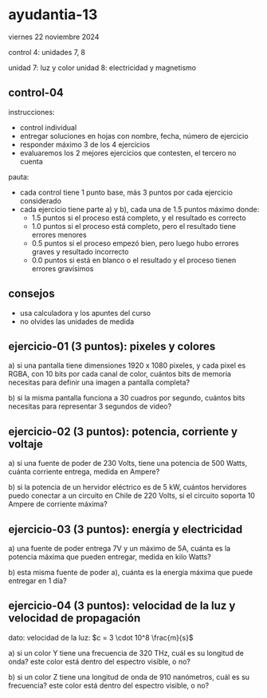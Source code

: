 # ayudantia-13

viernes 22 noviembre 2024

control 4: unidades 7, 8

unidad 7: luz y color
unidad 8: electricidad y magnetismo

## control-04

instrucciones:

- control individual
- entregar soluciones en hojas con nombre, fecha, número de ejercicio
- responder máximo 3 de los 4 ejercicios
- evaluaremos los 2 mejores ejercicios que contesten, el tercero no cuenta

pauta:

- cada control tiene 1 punto base, más 3 puntos por cada ejercicio considerado
- cada ejercicio tiene parte a) y b), cada una de 1.5 puntos máximo donde:
  - 1.5 puntos si el proceso está completo, y el resultado es correcto
  - 1.0 puntos si el proceso está completo, pero el resultado tiene errores menores
  - 0.5 puntos si el proceso empezó bien, pero luego hubo errores graves y resultado incorrecto
  - 0.0 puntos si está en blanco o el resultado y el proceso tienen errores gravísimos

## consejos

- usa calculadora y los apuntes del curso
- no olvides las unidades de medida

## ejercicio-01 (3 puntos): pixeles y colores

a) si una pantalla tiene dimensiones 1920 x 1080 pixeles, y cada pixel es RGBA, con 10 bits por cada canal de color, cuántos bits de memoria necesitas para definir una imagen a pantalla completa?

b) si la misma pantalla funciona a 30 cuadros por segundo, cuántos bits necesitas para representar 3 segundos de video?

## ejercicio-02 (3 puntos): potencia, corriente y voltaje

a) si una fuente de poder de 230 Volts, tiene una potencia de 500 Watts, cuánta corriente entrega, medida en Ampere?

b) si la potencia de un hervidor eléctrico es de 5 kW, cuántos hervidores puedo conectar a un circuito en Chile de 220 Volts, si el circuito soporta 10 Ampere de corriente máxima?

## ejercicio-03 (3 puntos): energía y electricidad

a) una fuente de poder entrega 7V y un máximo de 5A, cuánta es la potencia máxima que pueden entregar, medida en kilo Watts?

b) esta misma fuente de poder a), cuánta es la energía máxima que puede entregar en 1 día?

## ejercicio-04 (3 puntos): velocidad de la luz y velocidad de propagación

dato: velocidad de la luz: $c = 3 \cdot 10^8 \frac{m}{s}$

a) si un color Y tiene una frecuencia de 320 THz, cuál es su longitud de onda? este color está dentro del espectro visible, o no?

b) si un color Z  tiene una longitud de onda de 910 nanómetros, cuál es su frecuencia? este color está dentro del espectro visible, o no?
